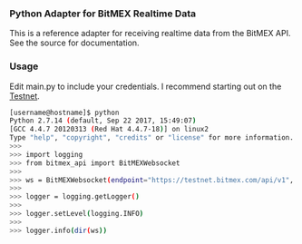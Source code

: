 ### Python Adapter for BitMEX Realtime Data

This is a reference adapter for receiving realtime data from the BitMEX API. See the source for documentation.

### Usage

Edit main.py to include your credentials. I recommend starting out on the
[Testnet](https://testnet.bitmex.com).

```bash
[username@hostname]$ python
Python 2.7.14 (default, Sep 22 2017, 15:49:07) 
[GCC 4.4.7 20120313 (Red Hat 4.4.7-18)] on linux2
Type "help", "copyright", "credits" or "license" for more information.
>>>
>>> import logging
>>> from bitmex_api import BitMEXWebsocket
>>>
>>> ws = BitMEXWebsocket(endpoint="https://testnet.bitmex.com/api/v1", symbol="XBTUSD",api_key="your_key",api_secret="your_secret")
>>>
>>> logger = logging.getLogger()
>>>
>>> logger.setLevel(logging.INFO)
>>> 
>>> logger.info(dir(ws))

```



